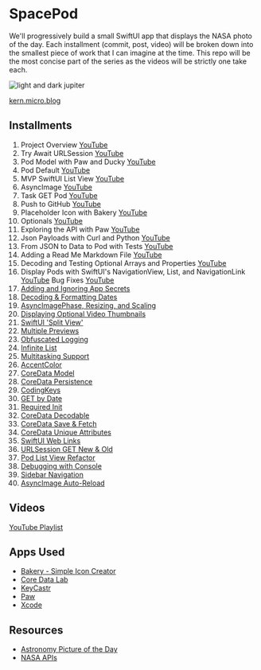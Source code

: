 # SpacePod

We'll progressively build a small SwiftUI app that displays the NASA photo of the day. Each installment (commit, post, video) will be broken down into the smallest piece of work that I can imagine at the time. This repo will be the most concise part of the series as the videos will be strictly one take each.

![light and dark jupiter](https://user-images.githubusercontent.com/6172851/148271673-d38ee9ad-999f-449e-8134-d2e3b93a5c6f.jpeg)

[kern.micro.blog](https://kern.micro.blog)

## Installments

01. Project Overview [YouTube](https://youtu.be/NLQhP-35sbY)
02. Try Await URLSession [YouTube](https://youtu.be/oQU5sept-QY)
03. Pod Model with Paw and Ducky [YouTube](https://youtu.be/2kADKAKf8xM)
04. Pod Default [YouTube](https://youtu.be/0V2ZKxlsGhs)
05. MVP SwiftUI List View [YouTube](https://youtu.be/KMz0HdD3DTI)
06. AsyncImage [YouTube](https://youtu.be/GogrWQ5blCU)
07. Task GET Pod [YouTube](https://youtu.be/dboEB8_qOUQ)
08. Push to GitHub [YouTube](https://youtu.be/2c9Mg6vyuco)
09. Placeholder Icon with Bakery [YouTube](https://youtu.be/j-CJ0YyPDUo)
10. Optionals [YouTube](https://youtu.be/WGtPWVPJgzc)
11. Exploring the API with Paw [YouTube](https://youtu.be/3V7MuFhMjgU)
12. Json Payloads with Curl and Python [YouTube](https://youtu.be/J7WI3QqQJEM)
13. From JSON to Data to Pod with Tests [YouTube](https://youtu.be/44ZOROuZJ9U)
14. Adding a Read Me Markdown File [YouTube](https://youtu.be/OSSodYCbdIY)
15. Decoding and Testing Optional Arrays and Properties [YouTube](https://youtu.be/1WsIX7cRD5w)
16. Display Pods with SwiftUI's NavigationView, List, and NavigationLink [YouTube](https://youtu.be/Ca5UaZXeD-0) Bug Fixes [YouTube](https://youtu.be/g48Hne1_nVg)
17. [Adding and Ignoring App Secrets](https://github.com/kernjackson/SpacePod/blob/8247888437c445d8bad0338e2dd49e200e527db4/Notes/17%20App%20Secrets.md)
18. [Decoding & Formatting Dates](https://github.com/kernjackson/SpacePod/blob/8247888437c445d8bad0338e2dd49e200e527db4/Notes/18%20Decode%20&%20Format%20Dates.md)
19. [AsyncImagePhase, Resizing, and Scaling](https://github.com/kernjackson/SpacePod/blob/5216cd200e09d9c8556535e7c32f3be1202dec08/Notes/19%20AsyncImagePhase.md)
20. [Displaying Optional Video Thumbnails](https://github.com/kernjackson/SpacePod/blob/1d96003653fcabddf7a098ab1be591ba778f99ea/Notes/20%20Video%20Thumbnails.md)
21. [SwiftUI 'Split View'](https://github.com/kernjackson/SpacePod/blob/1d96003653fcabddf7a098ab1be591ba778f99ea/Notes/21%20SplitView.md)
22. [Multiple Previews](https://github.com/kernjackson/SpacePod/blob/1d96003653fcabddf7a098ab1be591ba778f99ea/Notes/22%20Multiple%20Previews.md)
23. [Obfuscated Logging](https://github.com/kernjackson/SpacePod/blob/1d96003653fcabddf7a098ab1be591ba778f99ea/Notes/23%20Obfuscated%20Logging.md)
24. [Infinite List](https://github.com/kernjackson/SpacePod/blob/1d96003653fcabddf7a098ab1be591ba778f99ea/Notes/24%20Infinite%20List.md)
25. [Multitasking Support](https://github.com/kernjackson/SpacePod/blob/1d96003653fcabddf7a098ab1be591ba778f99ea/Notes/25%20Multitasking.md)
26. [AccentColor](https://github.com/kernjackson/SpacePod/blob/1d96003653fcabddf7a098ab1be591ba778f99ea/Notes/26%20AccentColor.md)
27. [CoreData Model](https://github.com/kernjackson/SpacePod/blob/1d96003653fcabddf7a098ab1be591ba778f99ea/Notes/27%20CoreData%20Model.md)
28. [CoreData Persistence](https://github.com/kernjackson/SpacePod/blob/1d96003653fcabddf7a098ab1be591ba778f99ea/Notes/28%20CoreData%20Persistence.md)
29. [CodingKeys](https://github.com/kernjackson/SpacePod/blob/1d96003653fcabddf7a098ab1be591ba778f99ea/Notes/29%20CodingKeys.md)
30. [GET by Date](https://github.com/kernjackson/SpacePod/blob/1d96003653fcabddf7a098ab1be591ba778f99ea/Notes/30%20GET%20by%20Date.md)
31. [Required Init](https://github.com/kernjackson/SpacePod/blob/1d96003653fcabddf7a098ab1be591ba778f99ea/Notes/31%20Required%20Init.md)
32. [CoreData Decodable](https://github.com/kernjackson/SpacePod/blob/1d96003653fcabddf7a098ab1be591ba778f99ea/Notes/32%20CoreData%20Decodable.md)
33. [CoreData Save & Fetch](https://github.com/kernjackson/SpacePod/blob/1d96003653fcabddf7a098ab1be591ba778f99ea/Notes/33%20CoreData%20Save%20&%20Fetch.md)
34. [CoreData Unique Attributes](https://github.com/kernjackson/SpacePod/blob/1d96003653fcabddf7a098ab1be591ba778f99ea/Notes/34%20CoreData%20Unique%20Attributes.md)
35. [SwiftUI Web Links](https://github.com/kernjackson/SpacePod/blob/73fdb34f9550b6cc7c715eb67754c372eb31f58e/Notes/35%20Web%20Links.md)
36. [URLSession GET New & Old](https://github.com/kernjackson/SpacePod/blob/62dfa9244b0396695a3f730a975fa39c349d4d3b/Notes/36%20GET%20Newest%20&%20Oldest.md)
37. [Pod List View Refactor](https://github.com/kernjackson/SpacePod/blob/73fdb34f9550b6cc7c715eb67754c372eb31f58e/Notes/37%20PodListView%20Refactor.md)
38. [Debugging with Console](https://github.com/kernjackson/SpacePod/blob/b46b002a232376eea46a5ef62d05c16ead8dbdc0/Notes/38%20Debugging%20with%20Console.md)
39. [Sidebar Navigation](https://github.com/kernjackson/SpacePod/blob/758a6c06a95e4cc0a8cc9ffeb2e2f70c51a9c9c8/Notes/39%20Sidebar%20Navigation.md)
40. [AsyncImage Auto-Reload](https://github.com/kernjackson/SpacePod/blob/6a435cc1abd56b0563973ce0473ad40b657808bf/Notes/40%20AsyncImage%20Reload.md)

## Videos

[YouTube Playlist](https://www.youtube.com/playlist?list=PLWebBadhYmf9NRIJXE_hBGTtyFwrxrXJ3)

## Apps Used

- [Bakery - Simple Icon Creator](https://apps.apple.com/ne/app/bakery-simple-icon-maker/id1575220747?mt=12)
- [Core Data Lab](https://betamagic.nl/products/coredatalab.html)
- [KeyCastr](https://github.com/keycastr/keycastr)
- [Paw](https://paw.cloud)
- [Xcode](https://developer.apple.com/xcode)

## Resources

- [Astronomy Picture of the Day](https://apod.nasa.gov/apod/astropix.html)
- [NASA APIs](https://api.nasa.gov)
